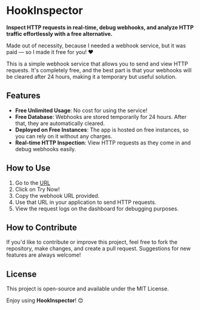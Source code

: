 # HookInspector

**Inspect HTTP requests in real-time, debug webhooks, and analyze HTTP traffic effortlessly with a free alternative.**

Made out of necessity, because I needed a webhook service, but it was paid — so I made it free for you! ❤️

This is a simple webhook service that allows you to send and view HTTP requests. It's completely free, and the best part is that your webhooks will be cleared after 24 hours, making it a temporary but useful solution.

## Features

- **Free Unlimited Usage**: No cost for using the service!
- **Free Database**: Webhooks are stored temporarily for 24 hours. After that, they are automatically cleared.
- **Deployed on Free Instances**: The app is hosted on free instances, so you can rely on it without any charges.
- **Real-time HTTP Inspection**: View HTTP requests as they come in and debug webhooks easily.

## How to Use

1. Go to the [URL](https://hookinspector.vercel.app/)
2. Click on Try Now!
3. Copy the webhook URL provided.
4. Use that URL in your application to send HTTP requests.
5. View the request logs on the dashboard for debugging purposes.

## How to Contribute

If you'd like to contribute or improve this project, feel free to fork the repository, make changes, and create a pull request. Suggestions for new features are always welcome!

## License

This project is open-source and available under the MIT License.

Enjoy using **HookInspector**! 😊
